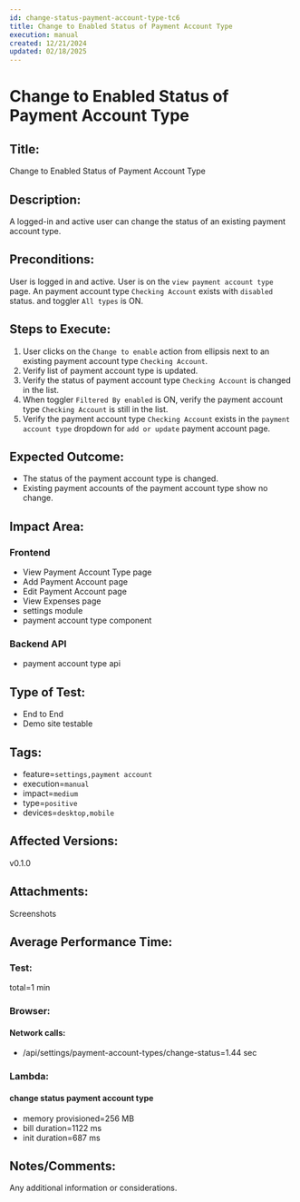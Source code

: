 ```yaml
---
id: change-status-payment-account-type-tc6
title: Change to Enabled Status of Payment Account Type
execution: manual
created: 12/21/2024
updated: 02/18/2025
---
```


# Change to Enabled Status of Payment Account Type

## Title:

Change to Enabled Status of Payment Account Type

## Description:

A logged-in and active user can change the status of an existing payment account type.

## Preconditions:

User is logged in and active. User is on the `view payment account type` page. An payment account type `Checking Account` exists with `disabled` status. and toggler `All types` is ON.

## Steps to Execute:

1. User clicks on the `Change to enable` action from ellipsis next to an existing payment account type `Checking Account`.
2. Verify list of payment account type is updated.
3. Verify the status of payment account type `Checking Account` is changed in the list.
4. When toggler `Filtered By enabled` is ON, verify the payment account type `Checking Account` is still in the list.
5. Verify the payment account type `Checking Account` exists in the `payment account type` dropdown for `add or update` payment account page.

## Expected Outcome:

- The status of the payment account type is changed.
- Existing payment accounts of the payment account type show no change.

## Impact Area:

### Frontend

- View Payment Account Type page
- Add Payment Account page
- Edit Payment Account page
- View Expenses page
- settings module
- payment account type component

### Backend API

- payment account type api

## Type of Test:

- End to End
- Demo site testable

## Tags:

- feature=`settings,payment account`
- execution=`manual`
- impact=`medium`
- type=`positive`
- devices=`desktop,mobile`

## Affected Versions:

v0.1.0

## Attachments:

Screenshots

## Average Performance Time:

### Test:

total=1 min

### Browser:

#### Network calls:

- /api/settings/payment-account-types/change-status=1.44 sec

### Lambda:

#### change status payment account type

- memory provisioned=256 MB
- bill duration=1122 ms
- init duration=687 ms

## Notes/Comments:

Any additional information or considerations.
